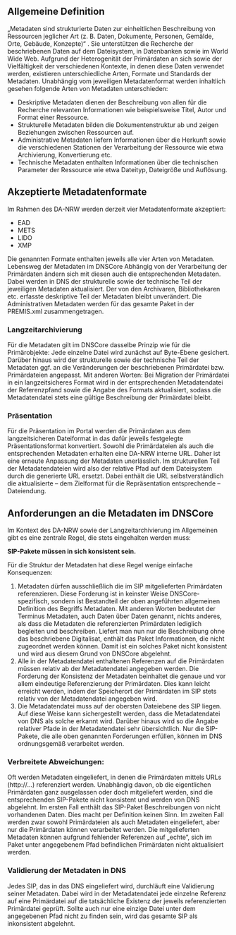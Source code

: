 

## Allgemeine Definition

„Metadaten sind strukturierte Daten zur einheitlichen Beschreibung von Ressourcen jeglicher Art (z. B. Daten, Dokumente, Personen, Gemälde, Orte, Gebäude, Konzepte)“ .  Sie unterstützen die Recherche der beschriebenen Daten auf dem Dateisystem, in Datenbanken sowie im World Wide Web. Aufgrund der Heterogenität der Primärdaten an sich sowie der Vielfältigkeit der verschiedenen Kontexte, in denen diese Daten verwendet werden, existieren unterschiedliche Arten, Formate und Standards der Metadaten.
Unabhängig vom jeweiligen Metadatenformat werden inhaltlich gesehen folgende Arten von Metadaten unterschieden:
* Deskriptive Metadaten dienen der Beschreibung von allen für die Recherche relevanten Informationen wie beispielsweise Titel, Autor und Format einer Ressource.
* Strukturelle Metadaten bilden die Dokumentenstruktur ab und zeigen Beziehungen zwischen Ressourcen auf.
* Administrative Metadaten liefern Informationen über die Herkunft sowie die verschiedenen Stationen der Verarbeitung der Ressource wie etwa Archivierung, Konvertierung etc.
* Technische Metadaten enthalten Informationen über die technischen Parameter der Ressource wie etwa Dateityp, Dateigröße und Auflösung.

## Akzeptierte Metadatenformate
Im Rahmen des DA-NRW werden derzeit vier Metadatenformate akzeptiert:

* EAD
* METS
* LIDO
* XMP

Die genannten Formate enthalten jeweils alle vier Arten von Metadaten. 
Lebensweg der Metadaten im DNSCore
Abhängig von der Verarbeitung der Primärdaten ändern sich mit diesen auch die entsprechenden Metadaten. Dabei werden in DNS der strukturelle sowie der technische Teil der jeweiligen Metadaten aktualisiert. Der von den Archivaren, Bibliothekaren etc. erfasste deskriptive Teil der Metadaten bleibt unverändert. Die Administrativen Metadaten werden für das gesamte Paket in der PREMIS.xml zusammengetragen.

### Langzeitarchivierung

Für die Metadaten gilt im DNSCore dasselbe Prinzip wie für die Primärobjekte: Jede einzelne Datei wird zunächst auf Byte-Ebene gesichert. Darüber hinaus wird der strukturelle sowie der technische Teil der Metadaten ggf. an die Veränderungen der beschriebenen Primärdatei bzw. Primärdateien angepasst.  Mit anderen Worten: Bei Migration der Primärdatei in ein langzeitsicheres Format wird in der entsprechenden Metadatendatei der Referenzpfand sowie die Angabe des Formats aktualisiert, sodass  die Metadatendatei stets eine gültige Beschreibung der Primärdatei bleibt.

### Präsentation

Für die Präsentation im Portal werden die Primärdaten aus dem langzeitsicheren Dateiformat in das dafür jeweils festgelegte Präsentationsformat konvertiert. Sowohl die Primärdateien als auch die entsprechenden Metadaten erhalten eine DA-NRW interne URL. Daher ist eine erneute Anpassung der Metadaten unerlässlich. Im strukturellen Teil der Metadatendateien wird also der relative Pfad auf dem Dateisystem durch die generierte URL ersetzt. Dabei enthält die URL selbstverständlich die aktualisierte – dem Zielformat für die Repräsentation entsprechende – Dateiendung. 

## Anforderungen an die Metadaten im DNSCore
Im Kontext des DA-NRW sowie der Langzeitarchivierung im Allgemeinen gibt es eine zentrale Regel, die stets eingehalten werden muss:    

**SIP-Pakete müssen in sich konsistent sein.**

Für die Struktur der Metadaten hat diese Regel wenige einfache Konsequenzen: 

1.	Metadaten dürfen ausschließlich die im SIP mitgelieferten Primärdaten referenzieren.
Diese Forderung ist in keinster Weise DNSCore-spezifisch, sondern ist Bestandteil der oben angeführten allgemeinen Definition des Begriffs Metadaten. Mit anderen Worten bedeutet der Terminus Metadaten, auch Daten über Daten genannt, nichts anderes, als dass die Metadaten die referenzierten Primärdaten lediglich begleiten und beschreiben. Liefert man nun nur die Beschreibung ohne das beschriebene Digitalisat, enthält das Paket Informationen, die nicht zugeordnet werden können. Damit ist ein solches Paket nicht konsistent und wird aus diesem Grund von DNSCore abgelehnt.
2. Alle in der Metadatendatei enthaltenen Referenzen auf die Primärdaten müssen relativ ab der Metadatendatei angegeben werden.
Die Forderung der Konsistenz der Metadaten beinhaltet die genaue und vor allem eindeutige Referenzierung der Primärdaten. Dies kann leicht erreicht werden, indem der Speicherort der Primärdaten im SIP stets relativ von der Metadatendatei angegeben wird. 
3.	Die Metadatendatei muss auf der obersten Dateiebene  des SIP liegen.
Auf diese Weise kann sichergestellt werden, dass die Metadatendatei von DNS als solche erkannt wird. Darüber hinaus wird so die Angabe relativer Pfade in der Metadatendatei sehr übersichtlich. 
Nur die SIP-Pakete, die alle oben genannten Forderungen erfüllen, können im DNS ordnungsgemäß verarbeitet werden. 

### Verbreitete Abweichungen:

Oft werden Metadaten eingeliefert, in denen die Primärdaten mittels URLs (http://...) referenziert werden. Unabhängig davon, ob die eigentlichen Primärdaten ganz ausgelassen oder doch mitgeliefert werden, sind die entsprechenden SIP-Pakete nicht konsistent und werden von DNS abgelehnt. Im ersten Fall enthält das SIP-Paket Beschreibungen von nicht vorhandenen Daten. Dies macht per Definition keinen Sinn. Im zweiten Fall werden zwar sowohl Primärdateien als auch Metadaten eingeliefert, aber nur die Primärdaten können verarbeitet werden. Die mitgelieferten Metadaten können aufgrund fehlender Referenzen auf „echte“, sich im Paket unter angegebenem Pfad befindlichen Primärdaten nicht aktualisiert werden. 

### Validierung der Metadaten in DNS 

Jedes SIP, das in das DNS eingeliefert wird, durchläuft eine Validierung seiner Metadaten. Dabei wird in der Metadatendatei  jede einzelne Referenz auf eine Primärdatei  auf die tatsächliche Existenz der jeweils referenzierten Primärdatei geprüft. Sollte auch nur eine einzige Datei unter dem angegebenen Pfad nicht zu finden sein, wird das gesamte SIP als inkonsistent abgelehnt.




